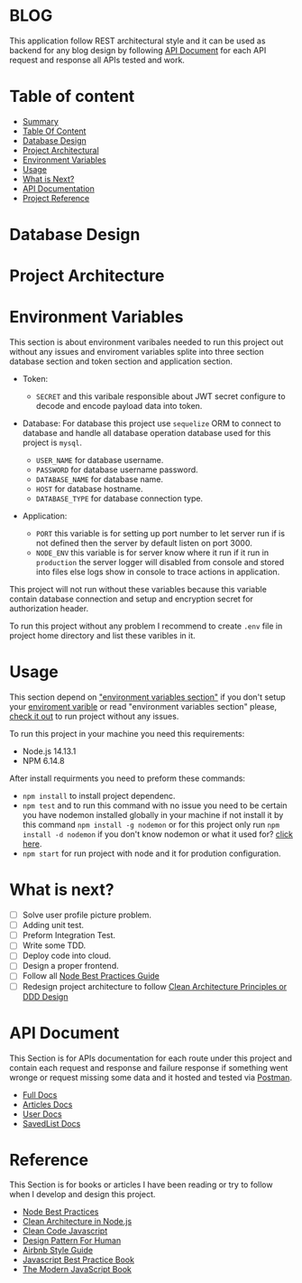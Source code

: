 # BLOG
This application follow REST architectural style and it can be used as backend for any blog design by following [API Document](#API_Document) for each API request and response all APIs tested and work.
# Table of content
  - [Summary](#BLOG)
  - [Table Of Content](#Table_of_content)
  - [Database Design](#Database_design)
  - [Project Architectural](#Project_architecture)
  - [Environment Variables ](#Environment_variables )
  - [Usage](#Usage)
  - [What is Next?](#What_is_next?)
  - [API Documentation](#API_Document)
  - [Project Reference](#Reference)
# Database Design
# Project Architecture
# Environment Variables
  This section is about environment varibales needed to run this project out without any issues and enviroment variables splite into three section database section and token section and application section.
  - Token:
    - `SECRET` and this varibale responsible about JWT secret configure to decode and encode payload data into token. 
    
  - Database: For database this project use `sequelize` ORM to connect to database and handle all database operation database used for this project is `mysql`.
    - `USER_NAME` for database username.
    - `PASSWORD` for database username password.
    - `DATABASE_NAME` for database name.
    - `HOST` for database hostname.
    - `DATABASE_TYPE` for database connection type.
  - Application:
    - `PORT` this variable is for setting up port number to let server run if is not defined then the server by default listen on port 3000.
    -  `NODE_ENV` this variable is for server know where it run if it run in `production` the server logger will disabled from console and stored into files else logs show in console to trace actions in application.  
  
  This project will not run without these variables because this variable contain database connection and setup and encryption secret for authorization header.
  
  To run this project without any problem I recommend to create ```.env``` file in project home directory and list these varibles in it. 
     
# Usage
This section depend on ["environment variables section"](#Environment_variables) if you don't setup your [enviroment varible](#Environment_variables) or read "environment variables section" please, [check it out](#Environment_variables) to run project without any issues.

To run this project in your machine you need this requirements: 
- Node.js 14.13.1
- NPM 6.14.8

After install requirments you need to preform these commands:
- ```npm install``` to install project dependenc.
- ```npm test``` and to run this command with no issue you need to be certain you have nodemon installed globally in your machine if not install it by this command ```npm install -g nodemon``` or for this project only run ```npm install -d nodemon``` if you don't know nodemon or what it used for? [click here][NM].
- ```npm start``` for run project with node and it for prodution configuration. 

# What is next?
- [ ] Solve user profile picture problem.
- [ ] Adding unit test.
- [ ] Preform Integration Test.
- [ ] Write some TDD.
- [ ] Deploy code into cloud.
- [ ] Design a proper frontend.  
- [ ] Follow all [Node Best Practices Guide][NBP]
- [ ] Redesign project architecture to follow [Clean Architecture Principles or DDD Design][CAN]
# API Document
This Section is for APIs documentation for each route under this project and contain each request and response and failure response if something went wronge or request missing some data and it hosted and tested via [Postman][PM].
  - [Full Docs](https://documenter.getpostman.com/view/6747699/TzCQbmrE)
  - [Articles Docs](https://documenter.getpostman.com/view/6747699/TzCQbmrE#c56d0510-0d54-45c1-882a-26aebef33869)
  - [User Docs](https://documenter.getpostman.com/view/6747699/TzCQbmrE#0137d7db-e919-4f5a-97d6-efb2e1f8332c)
  - [SavedList Docs](https://documenter.getpostman.com/view/6747699/TzCQbmrE#bdab63e2-77a7-4d82-8315-3e7a7c00b8fb)
# Reference 
This Section is for books or articles I have been reading or try to follow when I develop and design this project.
- [Node Best Practices ][NBP]
- [Clean Architecture in Node.js][CAN]
- [Clean Code Javascript ](https://github.com/ryanmcdermott/clean-code-javascript)
- [Design Pattern For Human](https://github.com/kamranahmedse/design-patterns-for-humans)
- [Airbnb Style Guide](https://github.com/airbnb/javascript)
- [Javascript Best Practice Book](https://www.sitepoint.com/premium/books/javascript-best-practice/read/1)
- [The Modern JavaScript Book](https://javascript.info/)

[NBP]: https://github.com/goldbergyoni/nodebestpractices
[CAN]: https://github.com/howardmann/clean-node
[NM]: https://www.npmjs.com/package/nodemon
[PM]: https://www.postman.com/
